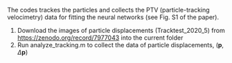 The codes trackes the particles and collects the PTV (particle-tracking velocimetry) data for fitting the neural networks (see Fig. S1 of the paper).
1. Download the images of particle displacements (Tracktest_2020_5) from https://zenodo.org/record/7977043 into the current folder
2. Run analyze_tracking.m to collect the data of particle displacements, $(  \mathbf{p}, \Delta \mathbf{p})$

